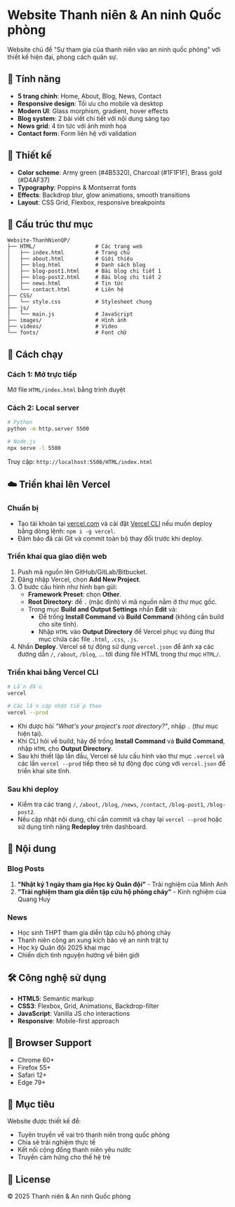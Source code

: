 # Website Thanh niên & An ninh Quốc phòng

Website chủ đề "Sự tham gia của thanh niên vào an ninh quốc phòng" với thiết kế hiện đại, phong cách quân sự.

## 🎯 Tính năng

- **5 trang chính**: Home, About, Blog, News, Contact
- **Responsive design**: Tối ưu cho mobile và desktop
- **Modern UI**: Glass morphism, gradient, hover effects
- **Blog system**: 2 bài viết chi tiết với nội dung sáng tạo
- **News grid**: 4 tin tức với ảnh minh họa
- **Contact form**: Form liên hệ với validation

## 🎨 Thiết kế

- **Color scheme**: Army green (#4B5320), Charcoal (#1F1F1F), Brass gold (#D4AF37)
- **Typography**: Poppins & Montserrat fonts
- **Effects**: Backdrop blur, glow animations, smooth transitions
- **Layout**: CSS Grid, Flexbox, responsive breakpoints

## 📁 Cấu trúc thư mục

```
Website-ThanhNienQP/
├── HTML/                   # Các trang web
│   ├── index.html          # Trang chủ
│   ├── about.html          # Giới thiệu
│   ├── blog.html           # Danh sách blog
│   ├── blog-post1.html     # Bài blog chi tiết 1
│   ├── blog-post2.html     # Bài blog chi tiết 2
│   ├── news.html           # Tin tức
│   └── contact.html        # Liên hệ
├── CSS/
│   └── style.css           # Stylesheet chung
├── js/
│   └── main.js             # JavaScript
├── images/                 # Hình ảnh
├── videos/                 # Video
└── fonts/                  # Font chữ
```

## 🚀 Cách chạy

### Cách 1: Mở trực tiếp
Mở file `HTML/index.html` bằng trình duyệt

### Cách 2: Local server
```bash
# Python
python -m http.server 5500

# Node.js
npx serve -l 5500
```
Truy cập: `http://localhost:5500/HTML/index.html`

## ☁️ Triển khai lên Vercel

### Chuẩn bị
- Tạo tài khoản tại [vercel.com](https://vercel.com/) và cài đặt [Vercel CLI](https://vercel.com/docs/cli) nếu muốn deploy bằng dòng lệnh: `npm i -g vercel`.
- Đảm bảo đã cài Git và commit toàn bộ thay đổi trước khi deploy.

### Triển khai qua giao diện web
1. Push mã nguồn lên GitHub/GitLab/Bitbucket.
2. Đăng nhập Vercel, chọn **Add New Project**.
3. Ở bước cấu hình như hình bạn gửi:
   - **Framework Preset**: chọn **Other**.
   - **Root Directory**: để `.` (mặc định) vì mã nguồn nằm ở thư mục gốc.
   - Trong mục **Build and Output Settings** nhấn **Edit** và:
     - Để trống **Install Command** và **Build Command** (không cần build cho site tĩnh).
     - Nhập `HTML` vào **Output Directory** để Vercel phục vụ đúng thư mục chứa các file `.html`, `.css`, `.js`.
4. Nhấn **Deploy**. Vercel sẽ tự động sử dụng `vercel.json` để ánh xạ các đường dẫn `/`, `/about`, `/blog`, ... tới đúng file HTML trong thư mục `HTML/`.

### Triển khai bằng Vercel CLI
```bash
# Lần đầu
vercel

# Các lần cập nhật tiếp theo
vercel --prod
```
- Khi được hỏi *"What's your project's root directory?"*, nhập `.` (thư mục hiện tại).
- Khi CLI hỏi về build, hãy để trống **Install Command** và **Build Command**, nhập `HTML` cho **Output Directory**.
- Sau khi thiết lập lần đầu, Vercel sẽ lưu cấu hình vào thư mục `.vercel` và các lần `vercel --prod` tiếp theo sẽ tự động đọc cùng với `vercel.json` để triển khai site tĩnh.

### Sau khi deploy
- Kiểm tra các trang `/`, `/about`, `/blog`, `/news`, `/contact`, `/blog-post1`, `/blog-post2`.
- Nếu cập nhật nội dung, chỉ cần commit và chạy lại `vercel --prod` hoặc sử dụng tính năng **Redeploy** trên dashboard.

## 📝 Nội dung

### Blog Posts
1. **"Nhật ký 1 ngày tham gia Học kỳ Quân đội"** - Trải nghiệm của Minh Anh
2. **"Trải nghiệm tham gia diễn tập cứu hộ phòng cháy"** - Kinh nghiệm của Quang Huy

### News
- Học sinh THPT tham gia diễn tập cứu hộ phòng cháy
- Thanh niên công an xung kích bảo vệ an ninh trật tự
- Học kỳ Quân đội 2025 khai mạc
- Chiến dịch tình nguyện hướng về biên giới

## 🛠️ Công nghệ sử dụng

- **HTML5**: Semantic markup
- **CSS3**: Flexbox, Grid, Animations, Backdrop-filter
- **JavaScript**: Vanilla JS cho interactions
- **Responsive**: Mobile-first approach

## 📱 Browser Support

- Chrome 60+
- Firefox 55+
- Safari 12+
- Edge 79+

## 🎯 Mục tiêu

Website được thiết kế để:
- Tuyên truyền về vai trò thanh niên trong quốc phòng
- Chia sẻ trải nghiệm thực tế
- Kết nối cộng đồng thanh niên yêu nước
- Truyền cảm hứng cho thế hệ trẻ

## 📄 License

© 2025 Thanh niên & An ninh Quốc phòng
